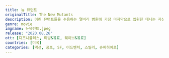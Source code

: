 ```yaml
---
title: 뉴 뮤턴트
originalTitle: The New Mutants
description: 어린 뮤턴트들을 수용하는 멀버리 병원에 가장 마지막으로 입원한 대니는 자신이 돌연변이라는 사실을 알지만, 정확히 어떤 초능력을 가졌는지는 모른다. 먼저 입원한 레인(메이지 윌리엄스)은 늑대인간으로 변하고 샘(찰리 히턴)은 엄청나게 빠른 속도로 어디든 뚫고 지나간다. 일리야나(애니아 테일러조이)는 오른팔을 검푸른 검으로 만들어 휘두를 수 있을 뿐 아니라, 위험할 땐 자신이 만들어낸 공간 림보로 재빨리 달아나는 능력까지 지녔다. 자신이 어떤 능력을 타고났는지도 모르는 대니와 달리 이들은 자신의 능력을 정확히 알고 있고 제어하는 힘까지 잘 안다. 대니는 닥터 레예스와 함께 상담을 이어가면서 능력을 통제하는 힘을 키워나가려고 한다.
genre: movie
imgname: 뉴뮤턴트.jpeg
release: "2020.08.26"
ott: [디즈니플러스, 티빙&유료, 웨이브&유료]
countries: [미국]
categories: [액션, 공포, SF, 어드벤처, 스릴러, 슈퍼히어로]
---
```

